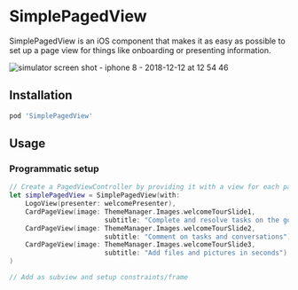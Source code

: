 # SimplePagedView

SimplePagedView is an iOS component that makes it as easy as possible to set up a page view for things like onboarding or presenting information.

![simulator screen shot - iphone 8 - 2018-12-12 at 12 54 46](https://user-images.githubusercontent.com/5561501/49899079-87bbda80-fe0f-11e8-82ec-ea523e6cd42c.png)

## Installation

```ruby
pod 'SimplePagedView'
```

## Usage

### Programmatic setup
```swift
// Create a PagedViewController by providing it with a view for each page you'd like it to contain
let simplePagedView = SimplePagedView(with:
    LogoView(presenter: welcomePresenter),
    CardPageView(image: ThemeManager.Images.welcomeTourSlide1,
                        subtitle: "Complete and resolve tasks on the go"),
    CardPageView(image: ThemeManager.Images.welcomeTourSlide2,
                        subtitle: "Comment on tasks and conversations"),
    CardPageView(image: ThemeManager.Images.welcomeTourSlide3,
                        subtitle: "Add files and pictures in seconds")
)

// Add as subview and setup constraints/frame
```
